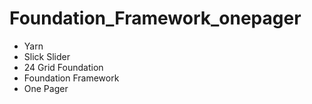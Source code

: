 # Foundation_Framework_onepager

- Yarn
- Slick Slider
- 24 Grid Foundation
- Foundation Framework
- One Pager
